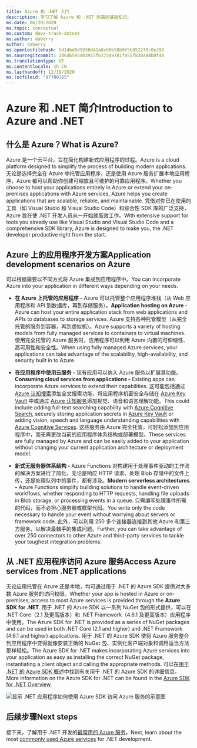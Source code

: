 ```yaml
---
title: Azure 和 .NET 入门
description: 学习了解 Azure 和 .NET 所需的基础知识。
ms.date: 06/20/2020
ms.topic: conceptual
ms.custom: devx-track-dotnet
ms.author: daberry
author: daberry
ms.openlocfilehash: 5d14bd0d9930d41a8c60b58b9f5b0522f0c0e398
ms.sourcegitcommit: 3d6d6595a03915f617349781f455f838a44b0f44
ms.translationtype: HT
ms.contentlocale: zh-CN
ms.lasthandoff: 12/19/2020
ms.locfileid: "97700765"
---
```

# <a name="introduction-to-azure-and-net"></a><span data-ttu-id="c1fda-103">Azure 和 .NET 简介</span><span class="sxs-lookup"><span data-stu-id="c1fda-103">Introduction to Azure and .NET</span></span>

## <a name="what-is-azure"></a><span data-ttu-id="c1fda-104">什么是 Azure？</span><span class="sxs-lookup"><span data-stu-id="c1fda-104">What is Azure?</span></span>

<span data-ttu-id="c1fda-105">Azure 是一个云平台，旨在简化构建新式应用程序的过程。</span><span class="sxs-lookup"><span data-stu-id="c1fda-105">Azure is a cloud platform designed to simplify the process of building modern applications.</span></span>  <span data-ttu-id="c1fda-106">无论是选择完全在 Azure 中托管应用程序，还是使用 Azure 服务扩展本地应用程序，Azure 都可以帮助你创建可缩放且可维护的可靠应用程序。</span><span class="sxs-lookup"><span data-stu-id="c1fda-106">Whether you choose to host your applications entirely in Azure or extend your on-premises applications with Azure services, Azure helps you create applications that are scalable, reliable, and maintainable.</span></span>  <span data-ttu-id="c1fda-107">凭借对你已在使用的工具（如 Visual Studio 和 Visual Studio Code）和综合性 SDK 库的广泛支持，Azure 旨在使 .NET 开发人员从一开始就高效工作。</span><span class="sxs-lookup"><span data-stu-id="c1fda-107">With extensive support for tools you already use like Visual Studio and Visual Studio Code and a comprehensive SDK library, Azure is designed to make you, the .NET developer productive right from the start.</span></span>

## <a name="application-development-scenarios-on-azure"></a><span data-ttu-id="c1fda-108">Azure 上的应用程序开发方案</span><span class="sxs-lookup"><span data-stu-id="c1fda-108">Application development scenarios on Azure</span></span>

<span data-ttu-id="c1fda-109">可以根据需要以不同方式将 Azure 集成到应用程序中。</span><span class="sxs-lookup"><span data-stu-id="c1fda-109">You can incorporate Azure into your application in different ways depending on your needs.</span></span>

- <span data-ttu-id="c1fda-110">**在 Azure 上托管的应用程序 -** Azure 可以托管整个应用程序堆栈（从 Web 应用程序和 API 到数据库，再到存储服务）。</span><span class="sxs-lookup"><span data-stu-id="c1fda-110">**Application hosting on Azure -** Azure can host your entire application stack from web applications and APIs to databases to storage services.</span></span> <span data-ttu-id="c1fda-111">Azure 支持各种托管模型（从完全托管的服务到容器，再到虚拟机）。</span><span class="sxs-lookup"><span data-stu-id="c1fda-111">Azure supports a variety of hosting models from fully managed services to containers to virtual machines.</span></span> <span data-ttu-id="c1fda-112">使用完全托管的 Azure 服务时，应用程序可以利用 Azure 内置的可伸缩性、高可用性和安全性。</span><span class="sxs-lookup"><span data-stu-id="c1fda-112">When using fully managed Azure services, your applications can take advantage of the scalability, high-availability, and security built in to Azure.</span></span>

- <span data-ttu-id="c1fda-113">**在应用程序中使用云服务 -** 现有应用可以纳入 Azure 服务以扩展其功能。</span><span class="sxs-lookup"><span data-stu-id="c1fda-113">**Consuming cloud services from applications -** Existing apps can incorporate Azure services to extend their capabilities.</span></span>  <span data-ttu-id="c1fda-114">这可能包括通过 [Azure 认知搜索](/azure/search/search-what-is-azure-search)添加全文搜索功能、将应用程序机密安全存储在 [Azure Key Vault](/azure/key-vault/) 中或通过 [Azure 认知服务](/azure/cognitive-services/)添加视觉、语音和语言理解功能。</span><span class="sxs-lookup"><span data-stu-id="c1fda-114">This could include adding full-text searching capability with [Azure Cognitive Search](/azure/search/search-what-is-azure-search), securely storing application secrets in [Azure Key Vault](/azure/key-vault/) or adding vision, speech and language understanding capabilities with [Azure Cognitive Services](/azure/cognitive-services/).</span></span>  <span data-ttu-id="c1fda-115">这些服务由 Azure 完全托管，可轻松添加到应用程序中，而无需更改当前的应用程序体系结构或部署模型。</span><span class="sxs-lookup"><span data-stu-id="c1fda-115">These services are fully managed by Azure and can be easily added to your application without changing your current application architecture or deployment model.</span></span>

- <span data-ttu-id="c1fda-116">**新式无服务器体系结构 -** Azure Functions 对构建用于处理事件驱动的工作流的解决方案进行了简化，无论是响应 HTTP 请求、处理 Blob 存储中的文件上传，还是处理队列中的事件，都有涉及。</span><span class="sxs-lookup"><span data-stu-id="c1fda-116">**Modern serverless architectures -** Azure Functions simplify building solutions to handle event-driven workflows, whether responding to HTTP requests, handling file uploads in Blob storage, or processing events in a queue.</span></span>  <span data-ttu-id="c1fda-117">只需编写处理事件所需的代码，而不必担心服务器或框架代码。</span><span class="sxs-lookup"><span data-stu-id="c1fda-117">You write only the code necessary to handle your event without worrying about servers or framework code.</span></span>  <span data-ttu-id="c1fda-118">此外，可以利用 250 多个连接器连接到其他 Azure 和第三方服务，以解决最棘手的集成问题。</span><span class="sxs-lookup"><span data-stu-id="c1fda-118">Further, you can take advantage of over 250 connectors to other Azure and third-party services to tackle your toughest integration problems.</span></span>

## <a name="access-azure-services-from-net-applications"></a><span data-ttu-id="c1fda-119">从 .NET 应用程序访问 Azure 服务</span><span class="sxs-lookup"><span data-stu-id="c1fda-119">Access Azure services from .NET applications</span></span>

<span data-ttu-id="c1fda-120">无论应用托管在 Azure 还是本地，均可通过用于 .NET 的 Azure SDK 提供对大多数 Azure 服务的访问权限。</span><span class="sxs-lookup"><span data-stu-id="c1fda-120">Whether your app is hosted in Azure or on-premises, access to most Azure services is provided through the **Azure SDK for .NET**.</span></span>  <span data-ttu-id="c1fda-121">用于 .NET 的 Azure SDK 以一系列 NuGet 包的形式提供，可以在 .NET Core（2.1 及更高版本）和 .NET Framework（4.6.1 及更高版本）应用程序中使用。</span><span class="sxs-lookup"><span data-stu-id="c1fda-121">The Azure SDK for .NET is provided as a series of NuGet packages and can be used in both .NET Core (2.1 and higher) and .NET Framework (4.6.1 and higher) applications.</span></span> <span data-ttu-id="c1fda-122">用于 .NET 的 Azure SDK 使将 Azure 服务整合到应用程序中变得就像安装正确的 NuGet 包、实例化客户端对象和调用适当方法那样轻松。</span><span class="sxs-lookup"><span data-stu-id="c1fda-122">The Azure SDK for .NET makes incorporating Azure services into your application as easy as installing the correct NuGet package, instantiating a client object and calling the appropriate methods.</span></span> <span data-ttu-id="c1fda-123">可以在[用于 .NET 的 Azure SDK 概述](./sdk/azure-sdk-for-dotnet.md)中找到有关用于 .NET 的 Azure SDK 的详细信息。</span><span class="sxs-lookup"><span data-stu-id="c1fda-123">More information on the Azure SDK for .NET can be found in the [Azure SDK for .NET Overview](./sdk/azure-sdk-for-dotnet.md).</span></span>

![显示 .NET 应用程序如何使用 Azure SDK 访问 Azure 服务的示意图](./media/azure-sdk-for-dotnet-overview.png)

## <a name="next-steps"></a><span data-ttu-id="c1fda-125">后续步骤</span><span class="sxs-lookup"><span data-stu-id="c1fda-125">Next steps</span></span>

<span data-ttu-id="c1fda-126">接下来，了解用于 .NET 开发的[最常用的 Azure 服务](./key-azure-services.md)。</span><span class="sxs-lookup"><span data-stu-id="c1fda-126">Next, learn about the most [commonly used Azure services](./key-azure-services.md) for .NET development.</span></span>
